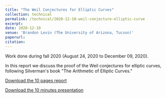 ```yaml
---
title: "The Weil Conjectures for Elliptic Curves"
collection: technical
permalink: /technical/2020-12-10-weil-conjecture-elliptic-curve
excerpt:
date: 2020-12-10
venue: 'Brandon Levin (The University of Arizona, Tucson)'
paperurl: 
citation: 
---
```

Work done during fall 2020 (August 24, 2020 to December 09, 2020).

In this report we discuss the proof of the Weil conjectures for elliptic curves, following Silverman's book "The Arithmetic of Elliptic Curves."

[Download the 10 pages report](http://gkorpal.github.io/files/fall2020-weil_conjecture_elliptic_curve-gaurish.pdf)

[Download the 10 minutes presentation](http://gkorpal.github.io/files/fall2020-slides-weil_conjecture_elliptic_curve-gaurish.pdf)
